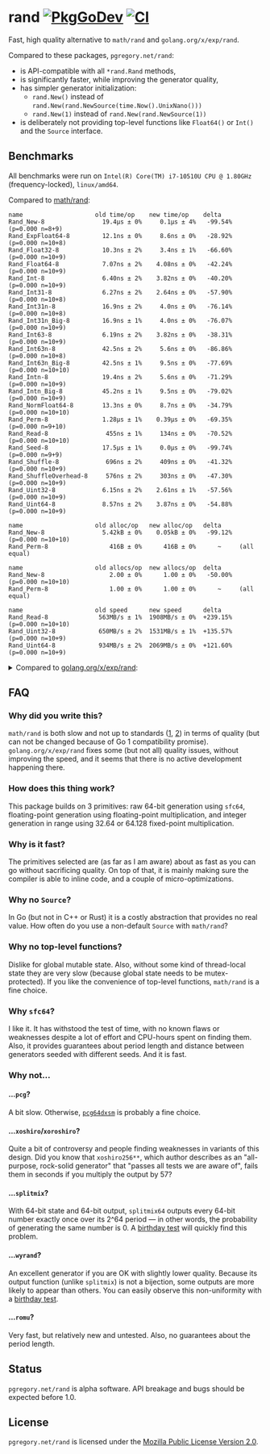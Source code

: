 # rand [![PkgGoDev][godev-img]][godev] [![CI][ci-img]][ci]

Fast, high quality alternative to `math/rand` and `golang.org/x/exp/rand`.

Compared to these packages, `pgregory.net/rand`:

- is API-compatible with all `*rand.Rand` methods,
- is significantly faster, while improving the generator quality,
- has simpler generator initialization:
  - `rand.New()` instead of `rand.New(rand.NewSource(time.Now().UnixNano()))`
  - `rand.New(1)` instead of `rand.New(rand.NewSource(1))`
- is deliberately not providing top-level functions like `Float64()` or `Int()`
  and the `Source` interface.

## Benchmarks

All benchmarks were run on `Intel(R) Core(TM) i7-10510U CPU @ 1.80GHz` (frequency-locked),
`linux/amd64`.

Compared to [math/rand](https://pkg.go.dev/math/rand):

```
name                    old time/op    new time/op    delta
Rand_New-8                19.4µs ± 0%     0.1µs ± 4%   -99.54%  (p=0.000 n=8+9)
Rand_ExpFloat64-8         12.1ns ± 0%     8.6ns ± 0%   -28.92%  (p=0.000 n=10+8)
Rand_Float32-8            10.3ns ± 2%     3.4ns ± 1%   -66.60%  (p=0.000 n=10+9)
Rand_Float64-8            7.07ns ± 2%    4.08ns ± 0%   -42.24%  (p=0.000 n=10+9)
Rand_Int-8                6.40ns ± 2%    3.82ns ± 0%   -40.20%  (p=0.000 n=10+9)
Rand_Int31-8              6.27ns ± 2%    2.64ns ± 0%   -57.90%  (p=0.000 n=10+8)
Rand_Int31n-8             16.9ns ± 2%     4.0ns ± 0%   -76.14%  (p=0.000 n=10+8)
Rand_Int31n_Big-8         16.9ns ± 1%     4.0ns ± 0%   -76.07%  (p=0.000 n=10+9)
Rand_Int63-8              6.19ns ± 2%    3.82ns ± 0%   -38.31%  (p=0.000 n=10+9)
Rand_Int63n-8             42.5ns ± 2%     5.6ns ± 0%   -86.86%  (p=0.000 n=10+8)
Rand_Int63n_Big-8         42.5ns ± 1%     9.5ns ± 0%   -77.69%  (p=0.000 n=10+10)
Rand_Intn-8               19.4ns ± 2%     5.6ns ± 0%   -71.29%  (p=0.000 n=10+9)
Rand_Intn_Big-8           45.2ns ± 1%     9.5ns ± 0%   -79.02%  (p=0.000 n=10+9)
Rand_NormFloat64-8        13.3ns ± 0%     8.7ns ± 0%   -34.79%  (p=0.000 n=10+10)
Rand_Perm-8               1.28µs ± 1%    0.39µs ± 0%   -69.35%  (p=0.000 n=9+10)
Rand_Read-8                455ns ± 1%     134ns ± 0%   -70.52%  (p=0.000 n=10+10)
Rand_Seed-8               17.5µs ± 1%     0.0µs ± 0%   -99.74%  (p=0.000 n=9+9)
Rand_Shuffle-8             696ns ± 2%     409ns ± 0%   -41.32%  (p=0.000 n=10+9)
Rand_ShuffleOverhead-8     576ns ± 2%     303ns ± 0%   -47.30%  (p=0.000 n=10+9)
Rand_Uint32-8             6.15ns ± 2%    2.61ns ± 1%   -57.56%  (p=0.000 n=10+9)
Rand_Uint64-8             8.57ns ± 2%    3.87ns ± 0%   -54.88%  (p=0.000 n=10+9)

name                    old alloc/op   new alloc/op   delta
Rand_New-8                5.42kB ± 0%    0.05kB ± 0%   -99.12%  (p=0.000 n=10+10)
Rand_Perm-8                 416B ± 0%      416B ± 0%      ~     (all equal)

name                    old allocs/op  new allocs/op  delta
Rand_New-8                  2.00 ± 0%      1.00 ± 0%   -50.00%  (p=0.000 n=10+10)
Rand_Perm-8                 1.00 ± 0%      1.00 ± 0%      ~     (all equal)

name                    old speed      new speed      delta
Rand_Read-8              563MB/s ± 1%  1908MB/s ± 0%  +239.15%  (p=0.000 n=10+10)
Rand_Uint32-8            650MB/s ± 2%  1531MB/s ± 1%  +135.57%  (p=0.000 n=10+9)
Rand_Uint64-8            934MB/s ± 2%  2069MB/s ± 0%  +121.60%  (p=0.000 n=10+9)
```

<details>
<summary>Compared to <a href="https://pkg.go.dev/golang.org/x/exp/rand">golang.org/x/exp/rand</a>:</summary>

```
name                    old time/op    new time/op    delta
Rand_New-8                95.2ns ± 1%    88.9ns ± 4%    -6.68%  (p=0.000 n=10+9)
Rand_ExpFloat64-8         12.3ns ± 0%     8.6ns ± 0%   -30.56%  (p=0.000 n=10+8)
Rand_Float32-8            13.5ns ± 1%     3.4ns ± 1%   -74.38%  (p=0.000 n=9+9)
Rand_Float64-8            11.1ns ± 5%     4.1ns ± 0%   -63.29%  (p=0.000 n=10+9)
Rand_Int-8                7.37ns ± 5%    3.82ns ± 0%   -48.12%  (p=0.000 n=10+9)
Rand_Int31-8              7.10ns ± 4%    2.64ns ± 0%   -62.82%  (p=0.000 n=10+8)
Rand_Int31n-8             26.1ns ± 0%     4.0ns ± 0%   -84.49%  (p=0.000 n=10+8)
Rand_Int31n_Big-8         26.0ns ± 1%     4.0ns ± 0%   -84.50%  (p=0.000 n=9+9)
Rand_Int63-8              6.92ns ± 1%    3.82ns ± 0%   -44.82%  (p=0.000 n=9+9)
Rand_Int63n-8             26.0ns ± 1%     5.6ns ± 0%   -78.55%  (p=0.000 n=9+8)
Rand_Int63n_Big-8         39.8ns ± 0%     9.5ns ± 0%   -76.15%  (p=0.000 n=8+10)
Rand_Intn-8               26.0ns ± 1%     5.6ns ± 0%   -78.55%  (p=0.000 n=9+9)
Rand_Intn_Big-8           39.9ns ± 1%     9.5ns ± 0%   -76.21%  (p=0.000 n=10+9)
Rand_NormFloat64-8        14.0ns ± 0%     8.7ns ± 0%   -38.03%  (p=0.000 n=9+10)
Rand_Perm-8               1.42µs ± 1%    0.39µs ± 0%   -72.23%  (p=0.000 n=9+10)
Rand_Read-8                467ns ± 0%     134ns ± 0%   -71.29%  (p=0.000 n=9+10)
Rand_Seed-8               6.28ns ± 6%   46.18ns ± 0%  +635.79%  (p=0.000 n=10+9)
Rand_Shuffle-8            1.40µs ± 1%    0.41µs ± 0%   -70.75%  (p=0.000 n=9+9)
Rand_ShuffleOverhead-8    1.28µs ± 0%    0.30µs ± 0%   -76.26%  (p=0.000 n=10+9)
Rand_Uint32-8             6.70ns ± 0%    2.61ns ± 1%   -61.02%  (p=0.000 n=10+9)
Rand_Uint64-8             6.71ns ± 0%    3.87ns ± 0%   -42.35%  (p=0.000 n=10+9)
Rand_Uint64n-8            25.0ns ± 1%     5.6ns ± 0%   -77.59%  (p=0.000 n=10+10)
Rand_Uint64n_Big-8        40.0ns ± 1%     9.2ns ± 1%   -76.99%  (p=0.000 n=9+10)
Rand_MarshalBinary-8      36.7ns ± 2%     6.1ns ± 0%   -83.27%  (p=0.000 n=10+10)
Rand_UnmarshalBinary-8    5.31ns ± 0%    6.14ns ± 0%   +15.63%  (p=0.000 n=9+10)

name                    old alloc/op   new alloc/op   delta
Rand_New-8                 48.0B ± 0%     48.0B ± 0%      ~     (all equal)
Rand_Perm-8                 416B ± 0%      416B ± 0%      ~     (all equal)
Rand_MarshalBinary-8       16.0B ± 0%      0.0B       -100.00%  (p=0.000 n=10+10)
Rand_UnmarshalBinary-8     0.00B          0.00B           ~     (all equal)

name                    old allocs/op  new allocs/op  delta
Rand_New-8                  2.00 ± 0%      1.00 ± 0%   -50.00%  (p=0.000 n=10+10)
Rand_Perm-8                 1.00 ± 0%      1.00 ± 0%      ~     (all equal)
Rand_MarshalBinary-8        1.00 ± 0%      0.00       -100.00%  (p=0.000 n=10+10)
Rand_UnmarshalBinary-8      0.00           0.00           ~     (all equal)

name                    old speed      new speed      delta
Rand_Read-8              548MB/s ± 0%  1908MB/s ± 0%  +248.24%  (p=0.000 n=9+10)
Rand_Uint32-8            597MB/s ± 0%  1531MB/s ± 1%  +156.55%  (p=0.000 n=10+9)
Rand_Uint64-8           1.19GB/s ± 0%  2.07GB/s ± 0%   +73.45%  (p=0.000 n=10+9)
```
</details>

## FAQ

### Why did you write this?

`math/rand` is both slow and not up to standards
([1](https://gist.github.com/flyingmutant/ad5841f5e594aa8687fe47de34985e6a),
[2](https://github.com/flyingmutant/rand/issues/3))
in terms of quality (but can not be changed because of Go 1 compatibility promise).
`golang.org/x/exp/rand` fixes some (but not all) quality issues, without improving the speed,
and it seems that there is no active development happening there.

### How does this thing work?

This package builds on 3 primitives: raw 64-bit generation using `sfc64`, floating-point
generation using floating-point multiplication, and integer generation in range using
32.64 or 64.128 fixed-point multiplication.

### Why is it fast?

The primitives selected are (as far as I am aware) about as fast as you can go
without sacrificing quality. On top of that, it is mainly making sure the compiler
is able to inline code, and a couple of micro-optimizations.

### Why no `Source`?

In Go (but not in C++ or Rust) it is a costly abstraction that provides no real value.
How often do you use a non-default `Source` with `math/rand`?

### Why no top-level functions?

Dislike for global mutable state. Also, without some kind of thread-local state they are
very slow (because global state needs to be mutex-protected). If you like the
convenience of top-level functions, `math/rand` is a fine choice.

### Why `sfc64`?

I like it. It has withstood the test of time, with no known flaws or weaknesses despite
a lot of effort and CPU-hours spent on finding them. Also, it provides guarantees about period
length and distance between generators seeded with different seeds. And it is fast.

### Why not...

#### ...`pcg`?

A bit slow. Otherwise, [`pcg64dxsm`](https://numpy.org/devdocs/reference/random/bit_generators/pcg64dxsm.html)
is probably a fine choice.

#### ...`xoshiro`/`xoroshiro`?

Quite a bit of controversy and people finding weaknesses in variants of this design.
Did you know that `xoshiro256**`, which author describes as an "all-purpose, rock-solid generator"
that "passes all tests we are aware of", fails them in seconds if you multiply the output by 57?

#### ...`splitmix`?

With 64-bit state and 64-bit output, `splitmix64` outputs every 64-bit number exactly once
over its 2^64 period — in other words, the probability of generating the same number is 0.
A [birthday test](https://www.pcg-random.org/posts/birthday-test.html) will quickly find
this problem.

#### ...`wyrand`?

An excellent generator if you are OK with slightly lower quality. Because its output function
(unlike `splitmix`) is not a bijection, some outputs are more likely to appear than others.
You can easily observe this non-uniformity with
a [birthday test](https://gist.github.com/flyingmutant/cb69e96872023f9f580868e746d1128a).

#### ...`romu`?

Very fast, but relatively new and untested. Also, no guarantees about the period length.

## Status

`pgregory.net/rand` is alpha software. API breakage and bugs should be expected before 1.0.

## License

`pgregory.net/rand` is licensed under the [Mozilla Public License Version 2.0](./LICENSE). 

[godev-img]: https://pkg.go.dev/badge/pgregory.net/rand
[godev]: https://pkg.go.dev/pgregory.net/rand
[ci-img]: https://github.com/flyingmutant/rand/workflows/CI/badge.svg
[ci]: https://github.com/flyingmutant/rand/actions
